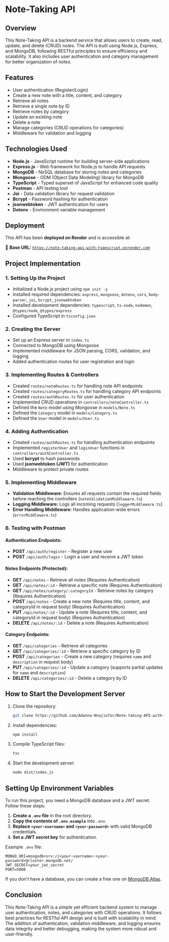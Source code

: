# Note-Taking API

## Overview

This Note-Taking API is a backend service that allows users to create, read, update, and delete (CRUD) notes. The API is built using Node.js, Express, and MongoDB, following RESTful principles to ensure efficiency and scalability. It also includes user authentication and category management for better organization of notes.

## Features

- User authentication (Register/Login)
- Create a new note with a title, content, and category
- Retrieve all notes
- Retrieve a single note by ID
- Retrieve notes by category
- Update an existing note
- Delete a note
- Manage categories (CRUD operations for categories)
- Middleware for validation and logging

## Technologies Used

- **Node.js** - JavaScript runtime for building server-side applications
- **Express.js** - Web framework for Node.js to handle API requests
- **MongoDB** - NoSQL database for storing notes and categories
- **Mongoose** - ODM (Object Data Modeling) library for MongoDB
- **TypeScript** - Typed superset of JavaScript for enhanced code quality
- **Postman** - API testing tool
- **Joi** - Data validation library for request validation
- **Bcrypt** - Password hashing for authentication
- **jsonwebtoken** - JWT authentication for users
- **Dotenv** - Environment variable management

## Deployment

This API has been **deployed on Render** and is accessible at:

🚀 **Base URL:** [`https://note-taking-api-with-typescript.onrender.com`](https://note-taking-api-with-typescript.onrender.com)

## Project Implementation

### 1. Setting Up the Project

- Initialized a Node.js project using `npm init -y`
- Installed required dependencies: `express`, `mongoose`, `dotenv`, `cors`, `body-parser`, `joi`, `bcrypt`, `jsonwebtoken`
- Installed development dependencies: `typescript`, `ts-node`, `nodemon`, `@types/node`, `@types/express`
- Configured TypeScript in `tsconfig.json`

### 2. Creating the Server

- Set up an Express server in `index.ts`
- Connected to MongoDB using Mongoose
- Implemented middleware for JSON parsing, CORS, validation, and logging
- Added authentication routes for user registration and login

### 3. Implementing Routes & Controllers

- Created `routes/noteRoutes.ts` for handling note API endpoints
- Created `routes/categoryRoutes.ts` for handling category API endpoints
- Created `routes/authRoutes.ts` for user authentication
- Implemented CRUD operations in `controllers/noteController.ts`
- Defined the `Note` model using Mongoose in `models/Note.ts`
- Defined the `Category` model in `models/Category.ts`
- Defined the `User` model in `models/User.ts`

### 4. Adding Authentication

- Created `routes/authRoutes.ts` for handling authentication endpoints
- Implemented `registerUser` and `loginUser` functions in `controllers/authController.ts`
- Used **bcrypt** to hash passwords
- Used **jsonwebtoken (JWT)** for authentication
- Middleware to protect private routes

### 5. Implementing Middleware

- **Validation Middleware:** Ensures all requests contain the required fields before reaching the controllers (`noteValidationMiddleware.ts`)
- **Logging Middleware:** Logs all incoming requests (`loggerMiddleware.ts`)
- **Error Handling Middleware:** Handles application-wide errors (`errorMiddleware.ts`)

### 6. Testing with Postman

#### Authentication Endpoints:

- **POST** `/api/auth/register` - Register a new user
- **POST** `/api/auth/login` - Login a user and receive a JWT token

#### Notes Endpoints (Protected):

- **GET** `/api/notes` - Retrieve all notes (Requires Authentication)
- **GET** `/api/notes/:id` - Retrieve a specific note (Requires Authentication)
- **GET** `/api/notes/category/:categoryId` - Retrieve notes by category (Requires Authentication)
- **POST** `/api/notes` - Create a new note (Requires title, content, and categoryId in request body) (Requires Authentication)
- **PUT** `/api/notes/:id` - Update a note (Requires title, content, and categoryId in request body) (Requires Authentication)
- **DELETE** `/api/notes/:id` - Delete a note (Requires Authentication)

#### Category Endpoints:

- **GET** `/api/categories` - Retrieve all categories
- **GET** `/api/categories/:id` - Retrieve a specific category by ID
- **POST** `/api/categories` - Create a new category (requires `name` and `description` in request body)
- **PUT** `/api/categories/:id` - Update a category (supports partial updates for `name` and `description`)
- **DELETE** `/api/categories/:id` - Delete a category by ID

## How to Start the Development Server

1. Clone the repository:
   ```sh
   git clone https://github.com/Adanna-Nnajiofor/Note-taking-API-with-typescript.git
   ```
2. Install dependencies:
   ```sh
   npm install
   ```
3. Compile TypeScript files:
   ```sh
   tsc
   ```
4. Start the development server:
   ```sh
   node dist/index.js
   ```

## Setting Up Environment Variables

To run this project, you need a MongoDB database and a JWT secret. Follow these steps:

1. **Create a `.env` file** in the root directory.
2. **Copy the contents of `.env.example`** into `.env`.
3. **Replace `<your-username>` and `<your-password>`** with valid MongoDB credentials.
4. **Set a JWT secret key** for authentication.

Example `.env` file:

```env
MONGO_URI=mongodb+srv://<your-username>:<your-password>@cluster.mongodb.net/
JWT_SECRET=your_jwt_secret
PORT=5000
```

If you don't have a database, you can create a free one on [MongoDB Atlas](https://www.mongodb.com/atlas).

## Conclusion

This Note-Taking API is a simple yet efficient backend system to manage user authentication, notes, and categories with CRUD operations. It follows best practices for RESTful API design and is built with scalability in mind. The addition of authentication, validation middleware, and logging ensures data integrity and better debugging, making the system more robust and user-friendly.
